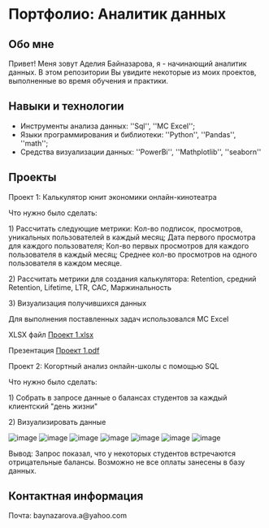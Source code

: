 # Портфолио: Аналитик данных

## Обо мне

Привет! Меня зовут Аделия Байназарова, я - начинающий аналитик данных.
В этом репозитории Вы увидите некоторые из моих проектов, выполненные во время обучения и практики.

## Навыки и технологии
- Инструменты анализа данных: ''Sql'', ''MC Excel'';
- Языки программирования и библиотеки: ''Python'', ''Pandas'', ''math'';
- Средства визуализации данных: ''PowerBi'', ''Mathplotlib'', ''seaborn''



## Проекты
<p>Проект 1: Калькулятор юнит экономики онлайн-кинотеатра
<p>Что нужно было сделать:
<p>1) Рассчитать следующие метрики: Кол-во подписок, просмотров, уникальных пользователей в каждый месяц; 
                                 Дата первого просмотра для каждого пользователя;
                                 Кол-во первых просмотров для каждого пользователя в каждый месяц;
                                 Среднее кол-во просмотров на одного пользователя в каждом месяце.
<p>2) Рассчитать метрики для создания калькулятора: Retention, средний Retention, Lifetime, LTR, CAC, Маржинальность
<p>3) Визуализация получившихся данных
<p>Для выполнения поставленных задач использовался MC Excel

XLSX файл
[Проект 1.xlsx](https://github.com/adelia-baynazarova/My-Portfolio/files/11251076/1.xlsx)

Презентация
[Проект 1.pdf](https://github.com/adelia-baynazarova/My-Portfolio/files/11251267/1.pdf)


<p>Проект 2: Когортный анализ онлайн-школы с помощью SQL
<p>Что нужно было сделать:
<p>1) Собрать в запросе данные о балансах студентов за каждый клиентский "день жизни"
<p>2) Визуализировать данные

![image](https://user-images.githubusercontent.com/130985823/232519094-f8e81162-8149-4b45-8847-a4f1d5355a2a.png)
![image](https://user-images.githubusercontent.com/130985823/232519215-fd63b484-e156-4ab3-a6f2-af3f6e9d8ccb.png)
![image](https://user-images.githubusercontent.com/130985823/232519309-a05d3fd3-8002-4422-a901-a964a6470622.png)
![image](https://user-images.githubusercontent.com/130985823/232519392-c91a7727-cc64-4c1a-86bb-bd54579b7aac.png)
![image](https://user-images.githubusercontent.com/130985823/232519459-898433cb-9a38-43e0-b47d-419d3cabc542.png)
![image](https://user-images.githubusercontent.com/130985823/232519518-005cc722-0575-42e2-abda-8d3f95ff9758.png)
![image](https://user-images.githubusercontent.com/130985823/232519584-2994d931-f6c9-48d8-8200-ba5f7dc958ac.png)

<p>Вывод: Запрос показал, что у некоторых студентов встречаются отрицательные балансы. Возможно не все оплаты занесены в базу данных. 

## Контактная информация
<p> Почта: baynazarova.a@yahoo.com












